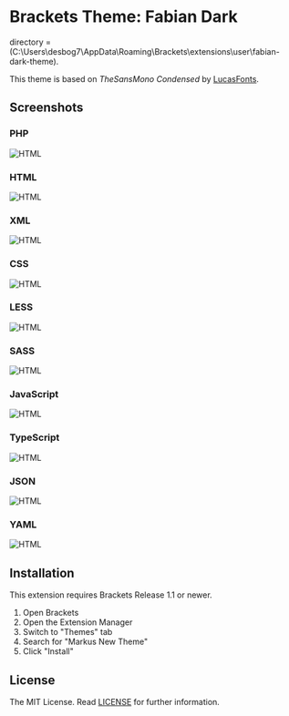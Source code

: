 Brackets Theme: Fabian Dark
===
directory = (C:\Users\desbog7\AppData\Roaming\Brackets\extensions\user\fabian-dark-theme).

This theme is based on _TheSansMono_ _Condensed_ by [LucasFonts](http://www.lucasfonts.com/fonts/thesansmono/thesansmono-condensed/overview/).

Screenshots
---

### PHP
![HTML](screenshots/php.png)

### HTML
![HTML](screenshots/html.png)

### XML
![HTML](screenshots/xml.png)

### CSS
![HTML](screenshots/css.png)

### LESS
![HTML](screenshots/less.png)

### SASS
![HTML](screenshots/sass.png)

### JavaScript
![HTML](screenshots/js.png)

### TypeScript
![HTML](screenshots/ts.png)

### JSON
![HTML](screenshots/json.png)

### YAML
![HTML](screenshots/yaml.png)

Installation
---

This extension requires Brackets Release 1.1 or newer.

1. Open Brackets
2. Open the Extension Manager
3. Switch to "Themes" tab
4. Search for "Markus New Theme"
5. Click "Install"

License
---

The MIT License. Read [LICENSE](LICENSE) for further information.
